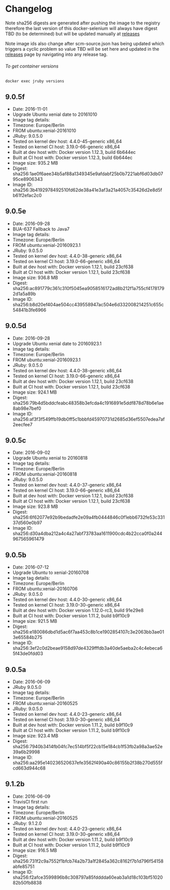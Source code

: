 # Changelog

Note sha256 digests are generated after pushing the image to the registry therefore the last version of this docker-selenium will always have digest TBD (to be determined) but will be updated manually at [releases][]

Note image ids also change after scm-source.json has being updated which triggers a cyclic problem so value TBD will be set here and updated in the [releases][] page by navigating into any release tag.

###### To get container versions
    docker exec jruby versions

## 9.0.5f
 + Date: 2016-11-01
 + Upgrade Ubuntu xenial date to 20161010
 + Image tag details:
  + Timezone: Europe/Berlin
  + FROM ubuntu:xenial-20161010
  + JRuby: 9.0.5.0
  + Tested on kernel dev host: 4.4.0-45-generic x86_64
  + Tested on kernel CI  host: 3.19.0-66-generic x86_64
  + Built at dev host with: Docker version 1.12.3, build 6b644ec
  + Built at CI  host with: Docker version 1.12.3, build 6b644ec
  + Image size: 935.2 MB
  + Digest: sha256:1ae0f6aee34b5af88a1349345e9afdabf25b0b7221abf6d03db0795ce8906343
  + Image ID: sha256:3b4192978492510fd62de38a41e3af3a21a4057c35426d2e8d5fb61f2efac2c0

## 9.0.5e
 + Date: 2016-09-28
 + BUA-637 Fallback to Java7
 + Image tag details:
  + Timezone: Europe/Berlin
  + FROM ubuntu:xenial-20160923.1
  + JRuby: 9.0.5.0
  + Tested on kernel dev host: 4.4.0-38-generic x86_64
  + Tested on kernel CI  host: 3.19.0-66-generic x86_64
  + Built at dev host with: Docker version 1.12.1, build 23cf638
  + Built at CI  host with: Docker version 1.12.1, build 23cf638
  + Image size: 936.8 MB
  + Digest: sha256:ac891779c361c310f5045ea9058516172ad8b212f1a755cf41781792d1a5a89b
  + Image ID: sha256:b8d20ef404ae504cc439558947ac504e6d332008214251c655c54841b3fe6966

## 9.0.5d
 + Date: 2016-09-28
 + Upgrade Ubuntu xenial date to 20160923.1
 + Image tag details:
  + Timezone: Europe/Berlin
  + FROM ubuntu:xenial-20160923.1
  + JRuby: 9.0.5.0
  + Tested on kernel dev host: 4.4.0-38-generic x86_64
  + Tested on kernel CI  host: 3.19.0-66-generic x86_64
  + Built at dev host with: Docker version 1.12.1, build 23cf638
  + Built at CI  host with: Docker version 1.12.1, build 23cf638
  + Image size: 924.1 MB
  + Digest: sha256:79b4d5bddcfeabc48358b3efcda4c1916891e5ddf878d78b6e1ae8ab98e7bef0
  + Image ID: sha256:af3f3f549ffb19db0ff5c1bbbfd45970731d2685d36ef5507edea7af2eecfee7

## 9.0.5c
 + Date: 2016-09-02
 + Upgrade Ubuntu xenial to 20160818
 + Image tag details:
  + Timezone: Europe/Berlin
  + FROM ubuntu:xenial-20160818
  + JRuby: 9.0.5.0
  + Tested on kernel dev host: 4.4.0-37-generic x86_64
  + Tested on kernel CI  host: 3.19.0-66-generic x86_64
  + Built at dev host with: Docker version 1.12.1, build 23cf638
  + Built at CI  host with: Docker version 1.12.1, build 23cf638
  + Image size: 923.8 MB
  + Digest: sha256:6f62077e92b9bedadfe2e09a4fb0444846c0f1ebb6732fe53c33137d560e0b97
  + Image ID: sha256:d30a4dba212a4c4a27abf73783aa1611900cdc4b22cca0f0a244967565961479

## 9.0.5b
 + Date: 2016-07-12
 + Upgrade Ubuntu to xenial-20160708
 + Image tag details:
  + Timezone: Europe/Berlin
  + FROM ubuntu:xenial-20160706
  + JRuby: 9.0.5.0
  + Tested on kernel dev host: 4.4.0-30-generic x86_64
  + Tested on kernel CI  host: 3.19.0-30-generic x86_64
  + Built at dev host with: Docker version 1.12.0-rc3, build 91e29e8
  + Built at CI  host with: Docker version 1.11.2, build b9f10c9
  + Image size: 921.5 MB
  + Digest: sha256:e180086dbd1d5ac6f7aa453c8b1ce1902854107c3e2063bb3ae013e65584b275
  + Image ID: sha256:3ef2c0d2beae9158d97de4329fffdb3a40de5aeba2c4c4ebeca65f43de0fdd03

## 9.0.5a
 + Date: 2016-06-09
 + JRuby 9.0.5.0
 + Image tag details:
  + Timezone: Europe/Berlin
  + FROM ubuntu:xenial-20160525
  + JRuby: 9.0.5.0
  + Tested on kernel dev host: 4.4.0-23-generic x86_64
  + Tested on kernel CI  host: 3.19.0-30-generic x86_64
  + Built at dev host with: Docker version 1.11.2, build b9f10c9
  + Built at CI  host with: Docker version 1.11.2, build b9f10c9
  + Image size: 923.4 MB
  + Digest: sha256:7940b3414fb04fc7ec514bf5f22cb15e184cb1f53fb2a98a3ae52e39a6b29998
  + Image ID: sha256:aa295e140236520637efe3562f490a40c86155b2f38b270d555fcd663d944c68

## 9.1.2b
 + Date: 2016-06-09
 + TravisCI first run
 + Image tag details:
  + Timezone: Europe/Berlin
  + FROM ubuntu:xenial-20160525
  + JRuby: 9.1.2.0
  + Tested on kernel dev host: 4.4.0-23-generic x86_64
  + Tested on kernel CI  host: 3.19.0-30-generic x86_64
  + Built at dev host with: Docker version 1.11.2, build b9f10c9
  + Built at CI  host with: Docker version 1.11.2, build b9f10c9
  + Image size: 916.5 MB
  + Digest: sha256:731f2c9a7552f1bfcb74a2b73a1f2845a362c8162f7b1d796f54158abfe85751
  + Image ID: sha256:f2afce3599896b8c308797a85fdddda60eab3a1d18c103bf5102082b50fb8838

[releases]: https://github.com/elgalu/jruby-in-docker/releases/
